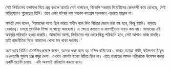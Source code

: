 সেই নির্বাচনের ফলাফল নিয়ে প্রশ্ন করলে অমর্ত্য সেন বলেছেন, বিজেপি সরকার বিরোধীদের জেলবন্দী করে রেখেছে, সেই অভিযোগও শুনেছেন তিনি। তবে এসব ঘটনার দায় সাবেক কংগ্রেস সরকারও এড়াতে পারেন না।  

অমর্ত্য সেন বলেন, ‘আমাদের আশা ছিল ভারত স্বাধীন বলে বিনা বিচারে জেলে ভরা বন্ধ হবে, কিন্তু হয়নি। বাড়ছে বেকারত্ব। চলছে প্রাথমিক শিক্ষা ও স্বাস্থ্যে অবহেলা। এ ক্ষেত্রে কংগ্রেস ও বামপন্থীদের দায়ও কম নয়। আমাদের এই অবস্থার পরিবর্তন হওয়া জরুরি। আমাদের আশা, নির্বাচনের পর এবার কিছু পরিবর্তন হবে, সেই আশাও আজ রাখছি। তাই রাজনীতির দিকে আমাদের খোলা মন থাকা দরকার।’

অযোধ্যায় নির্মিত রামমন্দির প্রসঙ্গে বলেন, অনেক খরচ করে বড় মন্দির বানিয়েছে। ভারত মহাত্মা গান্ধী, রবীন্দ্রনাথ ঠাকুর ও নেতাজি সুভাষ চন্দ্র বসুর দেশ। এখানে এমনটা হওয়া উচিত ছিল না। এতে ভারতের আসল পরিচয়কে উপেক্ষা করার একটি প্রচেষ্টা চলছে। এটা অবশ্যই পরিবর্তন করতে হবে।
